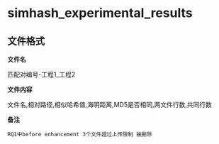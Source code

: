 # simhash_experimental_results
文件格式
-----
**文件名**

匹配对编号-工程1_工程2

**文件内容**

文件名,相对路径,相似哈希值,海明距离,MD5是否相同,两文件行数,共同行数

**备注**

```RQ1中before enhancement 3个文件超过上传限制 被删除```
